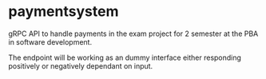 # paymentsystem

gRPC API to handle payments in the exam project for 2 semester at the PBA in software development. 

The endpoint will be working as an dummy interface either responding positively or negatively dependant on input. 

